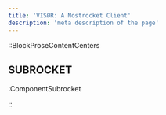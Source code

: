 ```yaml
---
title: 'VISØR: A Nostrocket Client'
description: 'meta description of the page'
---
```

::BlockProseContentCenters
 

## SUBROCKET

:ComponentSubrocket



::
